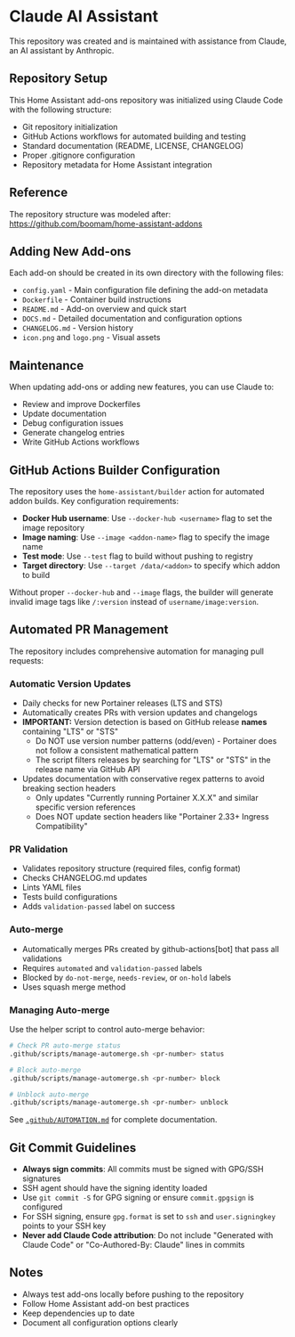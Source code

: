 # Claude AI Assistant

This repository was created and is maintained with assistance from Claude, an AI assistant by Anthropic.

## Repository Setup

This Home Assistant add-ons repository was initialized using Claude Code with the following structure:

- Git repository initialization
- GitHub Actions workflows for automated building and testing
- Standard documentation (README, LICENSE, CHANGELOG)
- Proper .gitignore configuration
- Repository metadata for Home Assistant integration

## Reference

The repository structure was modeled after: https://github.com/boomam/home-assistant-addons

## Adding New Add-ons

Each add-on should be created in its own directory with the following files:

- `config.yaml` - Main configuration file defining the add-on metadata
- `Dockerfile` - Container build instructions
- `README.md` - Add-on overview and quick start
- `DOCS.md` - Detailed documentation and configuration options
- `CHANGELOG.md` - Version history
- `icon.png` and `logo.png` - Visual assets

## Maintenance

When updating add-ons or adding new features, you can use Claude to:

- Review and improve Dockerfiles
- Update documentation
- Debug configuration issues
- Generate changelog entries
- Write GitHub Actions workflows

## GitHub Actions Builder Configuration

The repository uses the `home-assistant/builder` action for automated addon builds. Key configuration requirements:

- **Docker Hub username**: Use `--docker-hub <username>` flag to set the image repository
- **Image naming**: Use `--image <addon-name>` flag to specify the image name
- **Test mode**: Use `--test` flag to build without pushing to registry
- **Target directory**: Use `--target /data/<addon>` to specify which addon to build

Without proper `--docker-hub` and `--image` flags, the builder will generate invalid image tags like `/:version` instead of `username/image:version`.

## Automated PR Management

The repository includes comprehensive automation for managing pull requests:

### Automatic Version Updates
- Daily checks for new Portainer releases (LTS and STS)
- Automatically creates PRs with version updates and changelogs
- **IMPORTANT:** Version detection is based on GitHub release **names** containing "LTS" or "STS"
  - Do NOT use version number patterns (odd/even) - Portainer does not follow a consistent mathematical pattern
  - The script filters releases by searching for "LTS" or "STS" in the release name via GitHub API
- Updates documentation with conservative regex patterns to avoid breaking section headers
  - Only updates "Currently running Portainer X.X.X" and similar specific version references
  - Does NOT update section headers like "Portainer 2.33+ Ingress Compatibility"

### PR Validation
- Validates repository structure (required files, config format)
- Checks CHANGELOG.md updates
- Lints YAML files
- Tests build configurations
- Adds `validation-passed` label on success

### Auto-merge
- Automatically merges PRs created by github-actions[bot] that pass all validations
- Requires `automated` and `validation-passed` labels
- Blocked by `do-not-merge`, `needs-review`, or `on-hold` labels
- Uses squash merge method

### Managing Auto-merge
Use the helper script to control auto-merge behavior:
```bash
# Check PR auto-merge status
.github/scripts/manage-automerge.sh <pr-number> status

# Block auto-merge
.github/scripts/manage-automerge.sh <pr-number> block

# Unblock auto-merge
.github/scripts/manage-automerge.sh <pr-number> unblock
```

See [`.github/AUTOMATION.md`](.github/AUTOMATION.md) for complete documentation.

## Git Commit Guidelines

- **Always sign commits**: All commits must be signed with GPG/SSH signatures
- SSH agent should have the signing identity loaded
- Use `git commit -S` for GPG signing or ensure `commit.gpgsign` is configured
- For SSH signing, ensure `gpg.format` is set to `ssh` and `user.signingkey` points to your SSH key
- **Never add Claude Code attribution**: Do not include "Generated with Claude Code" or "Co-Authored-By: Claude" lines in commits

## Notes

- Always test add-ons locally before pushing to the repository
- Follow Home Assistant add-on best practices
- Keep dependencies up to date
- Document all configuration options clearly
